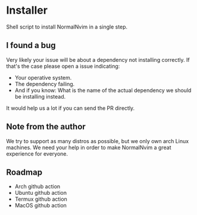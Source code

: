 # Installer
Shell script to install NormalNvim in a single step.

## I found a bug
Very likely your issue will be about a dependency not installing correctly. If that's the case please open a issue indicating:

* Your operative system.
* The dependency failing.
* And if you know: What is the name of the actual dependency we should be installing instead.

It would help us a lot if you can send the PR directly.

## Note from the author
We try to support as many distros as possible, but we only own arch Linux machines. We need your help in order to make NormalNvim a great experience for everyone.

## Roadmap

* Arch github action
* Ubuntu github action
* Termux github action
* MacOS github action
